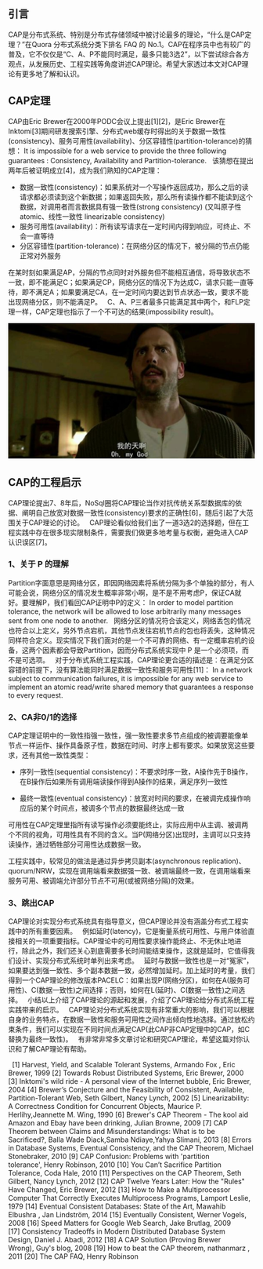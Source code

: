 ## 引言
CAP是分布式系统、特别是分布式存储领域中被讨论最多的理论，“什么是CAP定理？”在Quora 分布式系统分类下排名 FAQ 的 No.1。CAP在程序员中也有较广的普及，它不仅仅是“C、A、P不能同时满足，最多只能3选2”，以下尝试综合各方观点，从发展历史、工程实践等角度讲述CAP理论。希望大家透过本文对CAP理论有更多地了解和认识。
 
## CAP定理
CAP由Eric Brewer在2000年PODC会议上提出[1][2]，是Eric Brewer在Inktomi[3]期间研发搜索引擎、分布式web缓存时得出的关于数据一致性(consistency)、服务可用性(availability)、分区容错性(partition-tolerance)的猜想：
It is impossible for a web service to provide the three following guarantees : Consistency, Availability and Partition-tolerance.
 
该猜想在提出两年后被证明成立[4]，成为我们熟知的CAP定理：

* 数据一致性(consistency)：如果系统对一个写操作返回成功，那么之后的读请求都必须读到这个新数据；如果返回失败，那么所有读操作都不能读到这个数据，对调用者而言数据具有强一致性(strong consistency) (又叫原子性 atomic、线性一致性 linearizable consistency)
* 服务可用性(availability)：所有读写请求在一定时间内得到响应，可终止、不会一直等待
* 分区容错性(partition-tolerance)：在网络分区的情况下，被分隔的节点仍能正常对外服务 

在某时刻如果满足AP，分隔的节点同时对外服务但不能相互通信，将导致状态不一致，即不能满足C；如果满足CP，网络分区的情况下为达成C，请求只能一直等待，即不满足A；如果要满足CA，在一定时间内要达到节点状态一致，要求不能出现网络分区，则不能满足P。
 
C、A、P三者最多只能满足其中两个，和FLP定理一样，CAP定理也指示了一个不可达的结果(impossibility result)。

![91ac5357657dbc883f5b40725f7b4140](分布式系统理论基础二-CAP.resources/F2B0C729-3117-4256-BBED-AC3105092464.png)

## CAP的工程启示
CAP理论提出7、8年后，NoSql圈将CAP理论当作对抗传统关系型数据库的依据、阐明自己放宽对数据一致性(consistency)要求的正确性[6]，随后引起了大范围关于CAP理论的讨论。
 
CAP理论看似给我们出了一道3选2的选择题，但在工程实践中存在很多现实限制条件，需要我们做更多地考量与权衡，避免进入CAP认识误区[7]。
 
### 1、关于 P 的理解
Partition字面意思是网络分区，即因网络因素将系统分隔为多个单独的部分，有人可能会说，网络分区的情况发生概率非常小啊，是不是不用考虑P，保证CA就好。要理解P，我们看回CAP证明中P的定义：
In order to model partition tolerance, the network will be allowed to lose arbitrarily many messages sent from one node to another.
 
网络分区的情况符合该定义，网络丢包的情况也符合以上定义，另外节点宕机，其他节点发往宕机节点的包也将丢失，这种情况同样符合定义。现实情况下我们面对的是一个不可靠的网络、有一定概率宕机的设备，这两个因素都会导致Partition，因而分布式系统实现中 P 是一个必须项，而不是可选项。
 
对于分布式系统工程实践，CAP理论更合适的描述是：在满足分区容错的前提下，没有算法能同时满足数据一致性和服务可用性[11]：
In a network subject to communication failures, it is impossible for any web service to implement an atomic read/write shared memory that guarantees a response to every request.
 
### 2、CA非0/1的选择
CAP定理证明中的一致性指强一致性，强一致性要求多节点组成的被调要能像单节点一样运作、操作具备原子性，数据在时间、时序上都有要求。如果放宽这些要求，还有其他一致性类型：

* 序列一致性(sequential consistency)：不要求时序一致，A操作先于B操作，在B操作后如果所有调用端读操作得到A操作的结果，满足序列一致性

* 最终一致性(eventual consistency)：放宽对时间的要求，在被调完成操作响应后的某个时间点，被调多个节点的数据最终达成一致

 
可用性在CAP定理里指所有读写操作必须要能终止，实际应用中从主调、被调两个不同的视角，可用性具有不同的含义。当P(网络分区)出现时，主调可以只支持读操作，通过牺牲部分可用性达成数据一致。

工程实践中，较常见的做法是通过异步拷贝副本(asynchronous replication)、quorum/NRW，实现在调用端看来数据强一致、被调端最终一致，在调用端看来服务可用、被调端允许部分节点不可用(或被网络分隔)的效果。
 
### 3、跳出CAP
CAP理论对实现分布式系统具有指导意义，但CAP理论并没有涵盖分布式工程实践中的所有重要因素。
 
例如延时(latency)，它是衡量系统可用性、与用户体验直接相关的一项重要指标。CAP理论中的可用性要求操作能终止、不无休止地进行，除此之外，我们还关心到底需要多长时间能结束操作，这就是延时，它值得我们设计、实现分布式系统时单列出来考虑。
 
延时与数据一致性也是一对“冤家”，如果要达到强一致性、多个副本数据一致，必然增加延时。加上延时的考量，我们得到一个CAP理论的修改版本PACELC：如果出现P(网络分区)，如何在A(服务可用性)、C(数据一致性)之间选择；否则，如何在L(延时)、C(数据一致性)之间选择。
 
小结以上介绍了CAP理论的源起和发展，介绍了CAP理论给分布式系统工程实践带来的启示。
 
CAP理论对分布式系统实现有非常重大的影响，我们可以根据自身的业务特点，在数据一致性和服务可用性之间作出倾向性地选择。通过放松约束条件，我们可以实现在不同时间点满足CAP(此CAP非CAP定理中的CAP，如C替换为最终一致性)。
 
有非常非常多文章讨论和研究CAP理论，希望这篇对你认识和了解CAP理论有帮助。


 
[1] Harvest, Yield, and Scalable Tolerant Systems, Armando Fox , Eric Brewer, 1999
[2] Towards Robust Distributed Systems, Eric Brewer, 2000
[3] Inktomi's wild ride - A personal view of the Internet bubble, Eric Brewer, 2004
[4] Brewer’s Conjecture and the Feasibility of Consistent, Available, Partition-Tolerant Web, Seth Gilbert, Nancy Lynch, 2002
[5] Linearizability: A Correctness Condition for Concurrent Objects, Maurice P. Herlihy,Jeannette M. Wing, 1990
[6] Brewer's CAP Theorem - The kool aid Amazon and Ebay have been drinking, Julian Browne, 2009
[7] CAP Theorem between Claims and Misunderstandings: What is to be Sacrificed?, Balla Wade Diack,Samba Ndiaye,Yahya Slimani, 2013
[8] Errors in Database Systems, Eventual Consistency, and the CAP Theorem, Michael Stonebraker, 2010
[9] CAP Confusion: Problems with 'partition tolerance', Henry Robinson, 2010
[10] You Can’t Sacrifice Partition Tolerance, Coda Hale, 2010
[11] Perspectives on the CAP Theorem, Seth Gilbert, Nancy Lynch, 2012
[12] CAP Twelve Years Later: How the "Rules" Have Changed, Eric Brewer, 2012
[13] How to Make a Multiprocessor Computer That Correctly Executes Multiprocess Programs, Lamport Leslie, 1979
[14] Eventual Consistent Databases: State of the Art, Mawahib Elbushra , Jan Lindström, 2014
[15] Eventually Consistent, Werner Vogels, 2008
[16] Speed Matters for Google Web Search, Jake Brutlag, 2009
[17] Consistency Tradeoffs in Modern Distributed Database System Design, Daniel J. Abadi, 2012
[18] A CAP Solution (Proving Brewer Wrong), Guy's blog, 2008
[19] How to beat the CAP theorem, nathanmarz , 2011
[20] The CAP FAQ, Henry Robinson
